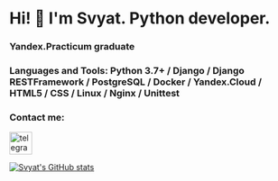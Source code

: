 # Hi! 👋 I'm Svyat. Python developer.

### Yandex.Practicum graduate

### Languages and Tools: Python 3.7+ / Django / Django RESTFramework / PostgreSQL / Docker / Yandex.Cloud / HTML5 / CSS / Linux / Nginx / Unittest

### Contact me:
[<img src='https://cdn.jsdelivr.net/npm/simple-icons@3.0.1/icons/telegram.svg' alt='telegram' height='40'>](http://t.me/banes31)

[![Svyat's GitHub stats](https://github-readme-stats.vercel.app/api?username=evencatt)](https://github.com/evencatt/github-readme-stats)
